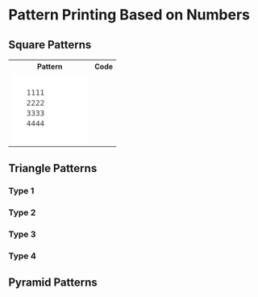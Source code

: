 # Pattern Printing Based on Numbers
## Square Patterns
<table>
  <tr>
    <th>Pattern</th>
    <th>Code</th>
  </tr>
  <tr>
    <td><img src="_assets/num_pattern_square_01.png" width="150"></td>
    <td><ref ></td>
  </tr>

</table>

## Triangle Patterns
### Type 1
### Type 2
### Type 3
### Type 4

## Pyramid Patterns
